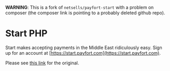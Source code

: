 **WARNING**: This is a fork of `netsells/payfort-start` with a problem on composer (the composer link is pointing to a probably deleted github repo).

# Start PHP

Start makes accepting payments in the Middle East ridiculously easy. Sign up for an account at [https://start.payfort.com](https://start.payfort.com).


Please see [this link](https://github.com/netsells/payfort-start) for the original.

